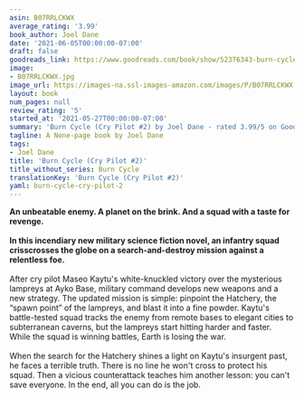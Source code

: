 ```yaml
---
asin: B07RRLCKWX
average_rating: '3.99'
book_author: Joel Dane
date: '2021-06-05T00:00:00-07:00'
draft: false
goodreads_link: https://www.goodreads.com/book/show/52376343-burn-cycle
image:
- B07RRLCKWX.jpg
image_url: https://images-na.ssl-images-amazon.com/images/P/B07RRLCKWX.01._SCLZZZZZZZ.jpg
layout: book
num_pages: null
review_rating: '5'
started_at: '2021-05-27T00:00:00-07:00'
summary: 'Burn Cycle (Cry Pilot #2) by Joel Dane - rated 3.99/5 on Goodreads'
tagline: A None-page book by Joel Dane
tags:
- Joel Dane
title: 'Burn Cycle (Cry Pilot #2)'
title_without_series: Burn Cycle
translationKey: 'Burn Cycle (Cry Pilot #2)'
yaml: burn-cycle-cry-pilot-2
---
```


<b>An unbeatable enemy. A planet on the brink. And a squad with a taste for revenge. </b><br /><br /><b>In this incendiary new military science fiction novel, an infantry squad crisscrosses the globe on a search-and-destroy mission against a relentless foe.</b><br /><br />After cry pilot Maseo Kaytu's white-knuckled victory over the mysterious lampreys at Ayko Base, military command develops new weapons and a new strategy. The updated mission is simple: pinpoint the Hatchery, the “spawn point” of the lampreys, and blast it into a fine powder. Kaytu's battle-tested squad tracks the enemy from remote bases to elegant cities to subterranean caverns, but the lampreys start hitting harder and faster. While the squad is winning battles, Earth is losing the war. <br /><br />When the search for the Hatchery shines a light on Kaytu's insurgent past, he faces a terrible truth. There is no line he won't cross to protect his squad. Then a vicious counterattack teaches him another lesson: you can't save everyone. In the end, all you can do is the job.